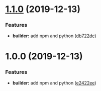 # [1.1.0](https://github.com/enter-at/terraform-aws-lambda-layer/compare/v1.0.0...v1.1.0) (2019-12-13)


### Features

* **builder:** add npm and python ([db722dc](https://github.com/enter-at/terraform-aws-lambda-layer/commit/db722dcf67e16d265571659ce8362697ca745d1c))

# 1.0.0 (2019-12-13)


### Features

* **builder:** add npm and python ([e2422ee](https://github.com/enter-at/terraform-aws-lambda-layer/commit/e2422eeed06c1c3e8a29cb8ef46c29315778508a))
